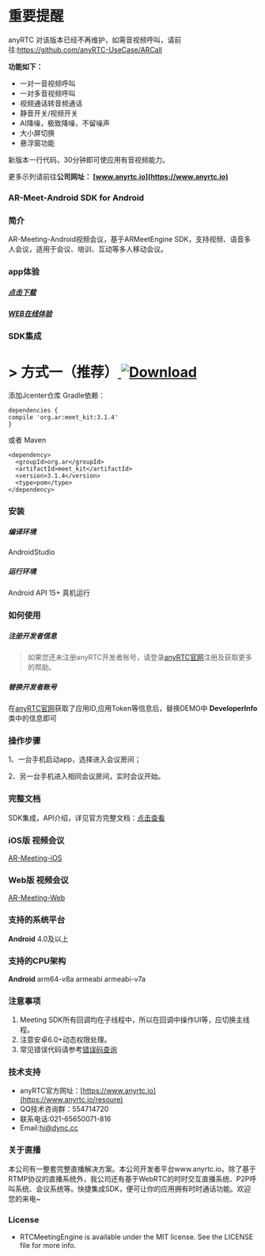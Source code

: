 # 重要提醒
anyRTC 对该版本已经不再维护，如需音视频呼叫，请前往:https://github.com/anyRTC-UseCase/ARCall

**功能如下：**
- 一对一音视频呼叫
- 一对多音视频呼叫
- 视频通话转音频通话
- 静音开关/视频开关
- AI降噪，极致降噪，不留噪声
- 大小屏切换
- 悬浮窗功能

新版本一行代码，30分钟即可使应用有音视频能力。

更多示列请前往**公司网址： [www.anyrtc.io](https://www.anyrtc.io)**

### AR-Meet-Android SDK for Android
### 简介
AR-Meeting-Android视频会议，基于ARMeetEngine SDK，支持视频、语音多人会议，适用于会议、培训、互动等多人移动会议。


### app体验

##### [点击下载](http://download.anyrtc.io/a31v)

##### [WEB在线体验](https://demos.anyrtc.io/ar-meet/)

### SDK集成
# > 方式一（推荐）[ ![Download](https://api.bintray.com/packages/dyncanyrtc/ar_dev/meet/images/download.svg) ](https://bintray.com/dyncanyrtc/ar_dev/meet/_latestVersion)

添加Jcenter仓库 Gradle依赖：

```
dependencies {
compile 'org.ar:meet_kit:3.1.4'
}
```

或者 Maven
```
<dependency>
  <groupId>org.ar</groupId>
  <artifactId>meet_kit</artifactId>
  <version>3.1.4</version>
  <type>pom</type>
</dependency>
```

### 安装

##### 编译环境

AndroidStudio

##### 运行环境

Android API 15+
真机运行

### 如何使用

##### 注册开发者信息

>如果您还未注册anyRTC开发者账号，请登录[anyRTC官网](http://www.anyrtc.io)注册及获取更多的帮助。

##### 替换开发者账号
在[anyRTC官网](http://www.anyrtc.io)获取了应用ID,应用Token等信息后，替换DEMO中
**DeveloperInfo**类中的信息即可

### 操作步骤

1、一台手机启动app，选择进入会议房间；

2、另一台手机进入相同会议房间，实时会议开始。

### 完整文档
SDK集成，API介绍，详见官方完整文档：[点击查看](https://docs.anyrtc.io/v1/MEET/android.html)

### iOS版 视频会议

[AR-Meeting-iOS](https://github.com/AnyRTC/anyRTC-Meeting-iOS)

### Web版 视频会议

[AR-Meeting-Web](https://github.com/anyRTC/anyRTC-Meeting-Web)


### 支持的系统平台
**Android** 4.0及以上

### 支持的CPU架构
**Android** arm64-v8a  armeabi armeabi-v7a


### 注意事项
1. Meeting SDK所有回调均在子线程中，所以在回调中操作UI等，应切换主线程。
2. 注意安卓6.0+动态权限处理。
3. 常见错误代码请参考[错误码查询](https://www.anyrtc.io/resoure)

### 技术支持
- anyRTC官方网址：[https://www.anyrtc.io](https://www.anyrtc.io/resoure)
- QQ技术咨询群：554714720
- 联系电话:021-65650071-816
- Email:hi@dync.cc


### 关于直播

本公司有一整套完整直播解决方案。本公司开发者平台www.anyrtc.io。除了基于RTMP协议的直播系统外，我公司还有基于WebRTC的时时交互直播系统、P2P呼叫系统、会议系统等。快捷集成SDK，便可让你的应用拥有时时通话功能。欢迎您的来电~

### License

- RTCMeetingEngine is available under the MIT license. See the LICENSE file for more info.





   



 
